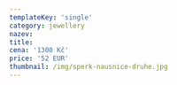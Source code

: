 ```yaml
---
templateKey: 'single'
category: jewellery
nazev: 
title: 
cena: '1300 Kč'
price: '52 EUR'
thumbnail: /img/sperk-nausnice-druhe.jpg
---
```

